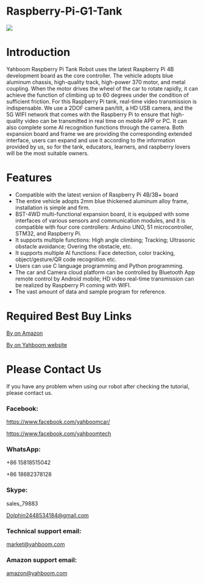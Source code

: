 # Raspberry-Pi-G1-Tank
![](https://github.com/YahboomTechnology/Raspberry-pi-G1-Tank/blob/master/Yahboom_PiTank.jpg)
# Introduction
Yahboom Raspberry Pi Tank Robot uses the latest Raspberry Pi 4B development board as the core controller. The vehicle adopts blue aluminum chassis, high-quality track, high-power 370 motor, and metal coupling. When the motor drives the wheel of the car to rotate rapidly, it can achieve the function of climbing up to 60 degrees under the condition of sufficient friction. For this Raspberry Pi tank, real-time video transmission is indispensable. We use a 2DOF camera pan/tilt, a HD USB camera, and the 5G WIFI network that comes with the Raspberry Pi to ensure that high-quality video can be transmitted in real time on mobile APP or PC. It can also complete some AI recognition functions through the camera. Both expansion board and frame we are providing the corresponding extended interface, users can expand and use it according to the information provided by us, so for the tank, educators, learners, and raspberry lovers will be the most suitable owners.

# Features
* Compatible with the latest version of Raspberry Pi 4B/3B+ board
* The entire vehicle adopts 2mm blue thickened aluminum alloy frame, installation is simple and firm.
* BST-4WD multi-functional expansion board, it is equipped with some interfaces of various sensors and communication modules, and it is compatible with four core controllers: Arduino UNO, 51 microcontroller, STM32, and Raspberry Pi.
* It supports multiple functions: High angle climbing; Tracking; Ultrasonic obstacle avoidance; Overing the obstacle, etc.
* It supports multiple AI functions: Face detection, color tracking, object/gesture/QR code recognition etc.
* Users can use C language programming and Python programming.
* The car and Camera cloud platform can be controlled by Bluetooth App remote control by Android mobile; HD video real-time transmission can be realized by Raspberry Pi coming with WIFI.
* The vast amount of data and sample program for reference.

# Required Best Buy Links
[By on Amazon](https://www.amazon.com/Yahboom-Professional-Programming-Electronic-Compatible/dp/B07KRVBGQM/ref=sr_1_2?m=A1N1A77RUX51FT&marketplaceID=ATVPDKIKX0DER&qid=1567499294&s=merchant-items&sr=1-2)

[By on Yahboom website](https://category.yahboom.net/collections/rp-smart-robot/products/g1tank)

# Please Contact Us
If you have any problem when using our robot after checking the tutorial, please contact us.

### Facebook: 
https://www.facebook.com/yahboomcar/ 
  
https://www.facebook.com/yahboomtech
### WhatsApp:
+86 15818515042

+86 18682378128
### Skype:  
sales_79883

Dolphin2448534184@gmail.com 
### Technical support email: 
market@yahboom.com
### Amazon support email: 
amazon@yahboom.com
